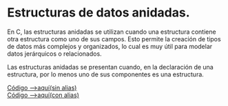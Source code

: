 # Estructuras de datos anidadas.

En C, las estructuras anidadas se utilizan cuando una estructura contiene otra estructura como uno de sus campos. Esto permite la creación de tipos de datos más complejos y organizados, lo cual es muy útil para modelar datos jerárquicos o relacionados.

Las estructuras anidadas se presentan cuando, en la declaración de una estructura, por lo menos uno de sus componentes es una estructura.

[Código -->aquí(sin alias)](sinAlias.c)<br>
[Código -->aquí(con alias)](alias.c)